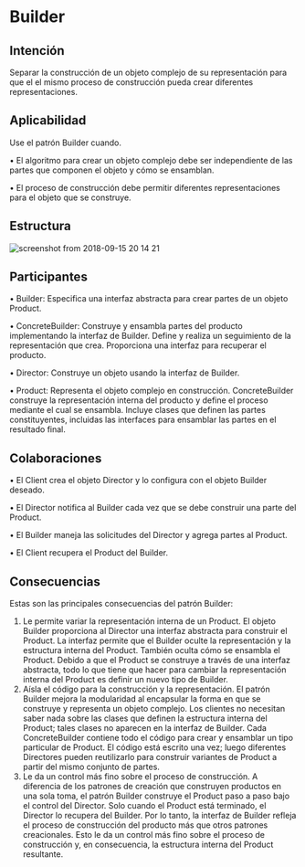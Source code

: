 # Builder

## Intención

Separar la construcción de un objeto complejo de su representación para que el
el mismo proceso de construcción pueda crear diferentes representaciones.

## Aplicabilidad

Use el patrón Builder cuando.

• El algoritmo para crear un objeto complejo debe ser independiente de las partes que componen el objeto y cómo se ensamblan.

• El proceso de construcción debe permitir diferentes representaciones para el objeto que se construye.

## Estructura

![screenshot from 2018-09-15 20 14 21](https://user-images.githubusercontent.com/34853850/45591264-08a82a80-b924-11e8-80a5-8eddf2211b1d.png)


## Participantes

• Builder: Especifica una interfaz abstracta para crear partes de un objeto Product.

• ConcreteBuilder: Construye y ensambla partes del producto implementando la interfaz de Builder. Define y realiza un seguimiento de la representación que crea. Proporciona una interfaz para recuperar el producto.

• Director: Construye un objeto usando la interfaz de Builder.

• Product: Representa el objeto complejo en construcción. ConcreteBuilder construye la representación interna del producto y define el proceso mediante el cual se ensambla. Incluye clases que definen las partes constituyentes, incluidas las interfaces para ensamblar las partes en el resultado final.

## Colaboraciones

• El Client crea el objeto Director y lo configura con el objeto Builder deseado.

• El Director notifica al Builder cada vez que se debe construir una parte del Product.

• El Builder maneja las solicitudes del Director y agrega partes al Product.

• El Client recupera el Product del Builder.

## Consecuencias

Estas son las principales consecuencias del patrón Builder:

1. Le permite variar la representación interna de un Product. El objeto Builder proporciona al Director una interfaz abstracta para construir el Product. La interfaz permite que el Builder oculte la representación y la estructura interna del Product. También oculta cómo se ensambla el Product. Debido a que el Product se construye a través de una interfaz abstracta, todo lo que tiene que hacer para cambiar la representación interna del Product es definir un nuevo tipo de Builder.
2. Aísla el código para la construcción y la representación. El patrón Builder mejora la modularidad al encapsular la forma en que se construye y representa un objeto complejo. Los clientes no necesitan saber nada sobre las clases que definen la estructura interna del Product; tales clases no aparecen en la interfaz de Builder. Cada ConcreteBuilder contiene todo el código para crear y ensamblar un tipo particular de Product. El código está escrito una vez; luego diferentes Directores pueden reutilizarlo para construir variantes de Product a partir del mismo conjunto de partes.
3. Le da un control más fino sobre el proceso de construcción. A diferencia de los patrones de creación que construyen productos en una sola toma, el patrón Builder construye el Product paso a paso bajo el control del Director. Solo cuando el Product está terminado, el Director lo recupera del Builder. Por lo tanto, la interfaz de Builder refleja el proceso de construcción del producto más que otros patrones creacionales. Esto le da un control más fino sobre el proceso de construcción y, en consecuencia, la estructura interna del Product resultante.

